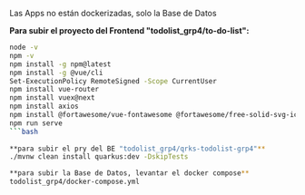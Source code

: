 Las Apps no están dockerizadas, solo la Base de Datos

**Para subir el proyecto del Frontend "todolist_grp4/to-do-list":**

```bash
node -v
npm -v
npm install -g npm@latest
npm install -g @vue/cli
Set-ExecutionPolicy RemoteSigned -Scope CurrentUser
npm install vue-router
npm install vuex@next
npm install axios
npm install @fortawesome/vue-fontawesome @fortawesome/free-solid-svg-icons @fortawesome/fontawesome-svg-core
npm run serve
```bash
  
**para subir el pry del BE "todolist_grp4/qrks-todolist-grp4"**
./mvnw clean install quarkus:dev -DskipTests

**para subir la Base de Datos, levantar el docker compose**
todolist_grp4/docker-compose.yml
